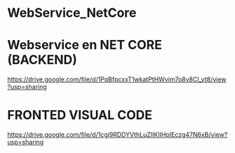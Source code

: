 # WebService_NetCore


# Webservice en NET CORE (BACKEND)
https://drive.google.com/file/d/1PqBfpcxxT1wkatPtHWvim7o8v8Cl_vt8/view?usp=sharing


# FRONTED VISUAL CODE
https://drive.google.com/file/d/1cgj9RDDYVthLuZIIKlIHpIEczg47N6xB/view?usp=sharing


